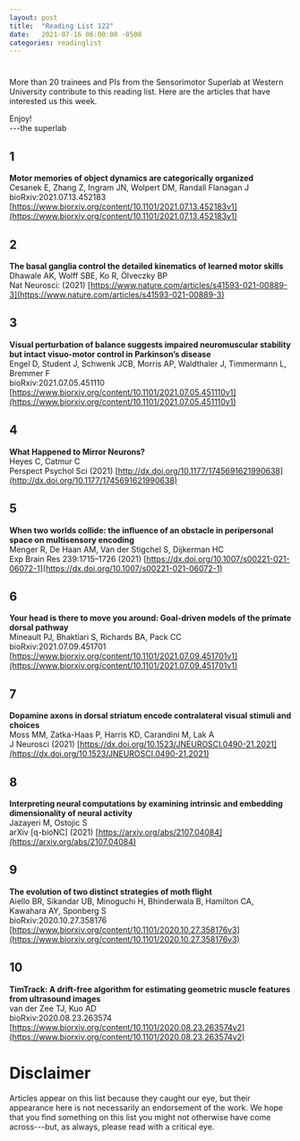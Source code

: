 ```yaml
---
layout: post
title:  "Reading List 122"
date:   2021-07-16 06:00:00 -0500
categories: readinglist
---
```


# 

More than 20 trainees and PIs from the Sensorimotor Superlab at Western University contribute to this reading list. Here are the articles that have interested us this week.

Enjoy!  
---the superlab

## 1
**Motor memories of object dynamics are categorically organized**  
Cesanek E, Zhang Z, Ingram JN, Wolpert DM, Randall Flanagan J  
bioRxiv:2021.07.13.452183 [https://www.biorxiv.org/content/10.1101/2021.07.13.452183v1](https://www.biorxiv.org/content/10.1101/2021.07.13.452183v1)

## 2
**The basal ganglia control the detailed kinematics of learned motor skills**  
Dhawale AK, Wolff SBE, Ko R, Ölveczky BP  
Nat Neurosci: (2021) [https://www.nature.com/articles/s41593-021-00889-3](https://www.nature.com/articles/s41593-021-00889-3)

## 3
**Visual perturbation of balance suggests impaired neuromuscular stability but intact visuo-motor control in Parkinson’s disease**  
Engel D, Student J, Schwenk JCB, Morris AP, Waldthaler J, Timmermann L, Bremmer F  
bioRxiv:2021.07.05.451110 [https://www.biorxiv.org/content/10.1101/2021.07.05.451110v1](https://www.biorxiv.org/content/10.1101/2021.07.05.451110v1)

## 4
**What Happened to Mirror Neurons?**  
Heyes C, Catmur C  
Perspect Psychol Sci (2021) [http://dx.doi.org/10.1177/1745691621990638](http://dx.doi.org/10.1177/1745691621990638)

## 5
**When two worlds collide: the influence of an obstacle in peripersonal space on multisensory encoding**  
Menger R, De Haan AM, Van der Stigchel S, Dijkerman HC  
Exp Brain Res 239:1715–1726 (2021) [https://dx.doi.org/10.1007/s00221-021-06072-1](https://dx.doi.org/10.1007/s00221-021-06072-1)

## 6
**Your head is there to move you around: Goal-driven models of the primate dorsal pathway**  
Mineault PJ, Bhaktiari S, Richards BA, Pack CC  
bioRxiv:2021.07.09.451701 [https://www.biorxiv.org/content/10.1101/2021.07.09.451701v1](https://www.biorxiv.org/content/10.1101/2021.07.09.451701v1)

## 7
**Dopamine axons in dorsal striatum encode contralateral visual stimuli and choices**  
Moss MM, Zatka-Haas P, Harris KD, Carandini M, Lak A  
J Neurosci (2021) [https://dx.doi.org/10.1523/JNEUROSCI.0490-21.2021](https://dx.doi.org/10.1523/JNEUROSCI.0490-21.2021)

## 8
**Interpreting neural computations by examining intrinsic and embedding dimensionality of neural activity**  
Jazayeri M, Ostojic S  
arXiv [q-bioNC] (2021) [https://arxiv.org/abs/2107.04084](https://arxiv.org/abs/2107.04084)

## 9
**The evolution of two distinct strategies of moth flight**  
Aiello BR, Sikandar UB, Minoguchi H, Bhinderwala B, Hamilton CA, Kawahara AY, Sponberg S  
bioRxiv:2020.10.27.358176 [https://www.biorxiv.org/content/10.1101/2020.10.27.358176v3](https://www.biorxiv.org/content/10.1101/2020.10.27.358176v3)

## 10
**TimTrack: A drift-free algorithm for estimating geometric muscle features from ultrasound images**  
van der Zee TJ, Kuo AD  
bioRxiv:2020.08.23.263574 [https://www.biorxiv.org/content/10.1101/2020.08.23.263574v2](https://www.biorxiv.org/content/10.1101/2020.08.23.263574v2)



# Disclaimer
Articles appear on this list because they caught our eye, but their appearance here is not necessarily an endorsement of the work. We hope that you find something on this list you might not otherwise have come across---but, as always, please read with a critical eye.
